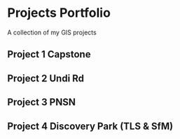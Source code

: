 # Projects Portfolio
A collection of my GIS projects
## Project 1 Capstone
## Project 2 Undi Rd
## Project 3 PNSN
## Project 4 Discovery Park (TLS & SfM)
